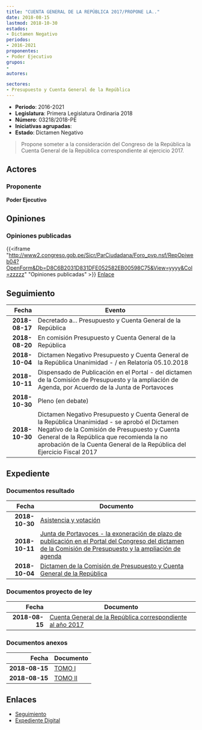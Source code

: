 ```yaml
---
title: "CUENTA GENERAL DE LA REPÚBLICA 2017/PROPONE LA.."
date: 2018-08-15
lastmod: 2018-10-30
estados:
- Dictamen Negativo
periodos:
- 2016-2021
proponentes:
- Poder Ejecutivo
grupos:
- 
autores:

sectores:
- Presupuesto y Cuenta General de la República
---
```

- **Periodo**: 2016-2021
- **Legislatura**: Primera Legislatura Ordinaria 2018
- **Número**: 03218/2018-PE
- **Iniciativas agrupadas**: 
- **Estado**: Dictamen Negativo

> Propone someter a la consideración del Congreso de la República la Cuenta General de la República correspondiente al ejercicio 2017.


## Actores

### Proponente

**Poder Ejecutivo**

## Opiniones

### Opiniones publicadas

{{<iframe "http://www2.congreso.gob.pe/Sicr/ParCiudadana/Foro_pvp.nsf/RepOpiweb04?OpenForm&Db=D8C6B2031D831DFE052582EB00598C75&View=yyyy&Col=zzzzz" "Opiniones publicadas" >}}
[Enlace](http://www2.congreso.gob.pe/Sicr/ParCiudadana/Foro_pvp.nsf/RepOpiweb04?OpenForm&Db=D8C6B2031D831DFE052582EB00598C75&View=yyyy&Col=zzzzz)


## Seguimiento

| Fecha | Evento |
|------:|--------|
| **2018-08-17** | Decretado a... Presupuesto y Cuenta General de la República |
| **2018-08-20** | En comisión Presupuesto y Cuenta General de la República |
| **2018-10-04** | Dictamen Negativo Presupuesto y Cuenta General de la República Unanimidad - / en Relatoría 05.10.2018 |
| **2018-10-11** | Dispensado de Publicación en el Portal - del dictamen de la Comisión de Presupuesto y la ampliación de Agenda, por Acuerdo de la Junta de Portavoces |
| **2018-10-30** | Pleno (en debate) |
| **2018-10-30** | Dictamen Negativo Presupuesto y Cuenta General de la República Unanimidad - se aprobó el Dictamen Negativo de la Comisión de Presupuesto y Cuenta General de la República que recomienda la no aprobación de la Cuenta General de la República del Ejercicio Fiscal 2017 |

## Expediente

### Documentos resultado

| Fecha | Documento |
|------:|-----------|
| **2018-10-30** | [Asistencia y votación](http://www.leyes.congreso.gob.pe/Documentos/2016_2021/Asistencia_y_Votacion/Proyectos_de_Ley/AV0321820181030..pdf) |
| **2018-10-11** | [Junta de Portavoces - la exoneración de plazo de publicación en el Portal del Congreso del dictamen de la Comisión de Presupuesto y la ampliación de agenda](http://www.leyes.congreso.gob.pe/Documentos/2016_2021/Acuerdos/Junta_Portavoces/AJP0321820181011.pdf) |
| **2018-10-04** | [Dictamen de la Comisión de Presupuesto y Cuenta General de la República](http://www.leyes.congreso.gob.pe/Documentos/2016_2021/Dictamenes/Proyectos_de_Ley/03218DC17MAY20181004..pdf) |

### Documentos proyecto de ley

| Fecha | Documento |
|------:|-----------|
| **2018-08-15** | [Cuenta General de la República correspondiente al año 2017](http://www.leyes.congreso.gob.pe/Documentos/2016_2021/Proyectos_de_Ley_y_de_Resoluciones_Legislativas/PL0321820180815..pdf) |

### Documentos anexos

| Fecha | Documento |
|------:|-----------|
| **2018-08-15** | [TOMO I](http://www.leyes.congreso.gob.pe/Documentos/2016_2021/Proyectos_de_Ley_y_de_Resoluciones_Legislativas/Anexos/TOMO-I.pdf) |
| **2018-08-15** | [TOMO II](http://www.leyes.congreso.gob.pe/Documentos/2016_2021/Proyectos_de_Ley_y_de_Resoluciones_Legislativas/Anexos/TOMO-II.pdf) |

## Enlaces

- [Seguimiento](http://www2.congreso.gob.pe/Sicr/TraDocEstProc/CLProLey2016.nsf/f7fff46988ca05b1052578e100829cc7/4c46959e98abf481052582ea007e5224?OpenDocument)
- [Expediente Digital](http://www2.congreso.gob.pe/Sicr/TraDocEstProc/Expvirt_2011.nsf/visbusqptramdoc1621/03218?opendocument)

